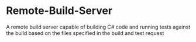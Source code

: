 # Remote-Build-Server

A remote build server capable of building C# code and running tests against the build based on the files specified in the build and test request
